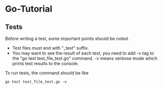 # Go-Tutorial

## Tests

Before writing a test, some important points should be noted. <br/>
* Test files must end with "_test" suffix. <br/>
* You may want to see the result of each test, you need to add -v tag to the "go test test_file_test.go" command. -v means verbose mode which prints test results to the console.

To run tests, the command should be like <br/>
````
go test test_file_test.go -v
````